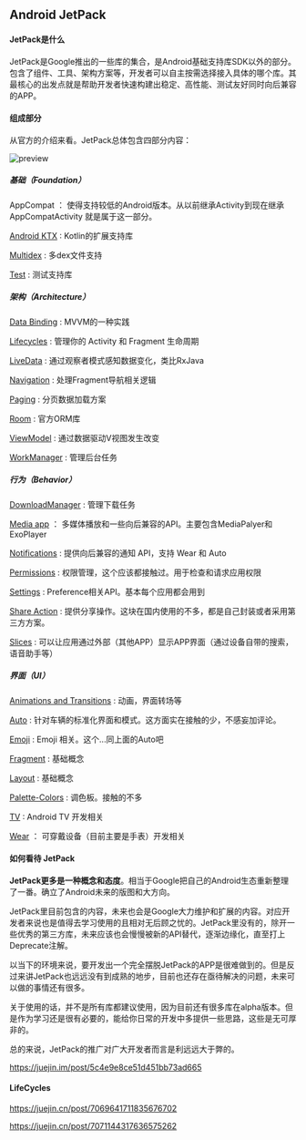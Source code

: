 ## Android JetPack

#### JetPack是什么

JetPack是Google推出的一些库的集合，是Android基础支持库SDK以外的部分。包含了组件、工具、架构方案等，开发者可以自主按需选择接入具体的哪个库。其最核心的出发点就是帮助开发者快速构建出稳定、高性能、测试友好同时向后兼容的APP。

#### 组成部分

从官方的介绍来看。JetPack总体包含四部分内容：

![preview](assets/android-jetpack/v2-060a33c7c60442cb5f11c0f6c586c6b7_r.jpg)

##### 基础（Foundation）

AppCompat ： 使得支持较低的Android版本。从以前继承Activity到现在继承AppCompatActivity 就是属于这一部分。

[Android KTX](https://link.zhihu.com/?target=https%3A//juejin.im/post/5a7fe05bf265da4e710f55e3) : Kotlin的扩展支持库

[Multidex](https://link.zhihu.com/?target=https%3A//developer.android.com/studio/build/multidex.html) : 多dex文件支持

[Test](https://link.zhihu.com/?target=https%3A//developer.android.com/topic/libraries/testing-support-library/index.html) : 测试支持库

##### 架构（Architecture）

[Data Binding](https://link.zhihu.com/?target=https%3A//juejin.im/post/5b02cf8c6fb9a07aa632146d) : MVVM的一种实践

[Lifecycles](https://link.zhihu.com/?target=https%3A//www.jianshu.com/p/b1208012b268) : 管理你的 Activity 和 Fragment 生命周期

[LiveData](https://link.zhihu.com/?target=https%3A//www.jianshu.com/p/550a8bd71214) : 通过观察者模式感知数据变化，类比RxJava

[Navigation](https://link.zhihu.com/?target=https%3A//blog.csdn.net/mq2553299/article/details/80445952) : 处理Fragment导航相关逻辑

[Paging](https://link.zhihu.com/?target=https%3A//www.jianshu.com/p/10bf4bf59122) : 分页数据加载方案

[Room](https://link.zhihu.com/?target=http%3A//www.jcodecraeer.com/a/anzhuokaifa/androidkaifa/2017/0726/8249.html) : 官方ORM库

[ViewModel](https://link.zhihu.com/?target=https%3A//www.jianshu.com/p/59adff59ed29) : 通过数据驱动V视图发生改变

[WorkManager](https://link.zhihu.com/?target=https%3A//juejin.im/entry/5b05a2315188254284526ac9) : 管理后台任务

##### 行为（Behavior）

[DownloadManager](https://link.zhihu.com/?target=https%3A//juejin.im/entry/58b69df2a22b9d005ec81a72) : 管理下载任务

[Media app](https://link.zhihu.com/?target=https%3A//developer.android.com/guide/topics/media-apps/media-apps-overview.html) ： 多媒体播放和一些向后兼容的API。主要包含MediaPalyer和ExoPlayer

[Notifications](https://link.zhihu.com/?target=https%3A//developer.android.com/guide/topics/ui/notifiers/notifications.html) : 提供向后兼容的通知 API，支持 Wear 和 Auto

[Permissions](https://link.zhihu.com/?target=https%3A//developer.android.com/guide/topics/permissions/overview) : 权限管理，这个应该都接触过。用于检查和请求应用权限

[Settings](https://link.zhihu.com/?target=https%3A//developer.android.com/guide/topics/ui/settings) : Preference相关API。基本每个应用都会用到

[Share Action](https://link.zhihu.com/?target=https%3A//developer.android.com/training/sharing/shareaction) : 提供分享操作。这块在国内使用的不多，都是自己封装或者采用第三方方案。

[Slices](https://link.zhihu.com/?target=https%3A//www.jianshu.com/p/a90563606e1f) : 可以让应用通过外部（其他APP）显示APP界面（通过设备自带的搜索，语音助手等）

##### 界面（UI）

[Animations and Transitions](https://link.zhihu.com/?target=https%3A//developer.android.com/training/animation/) : 动画，界面转场等

[Auto](https://link.zhihu.com/?target=https%3A//developer.android.com/auto) : 针对车辆的标准化界面和模式。这方面实在接触的少，不感妄加评论。

[Emoji](https://link.zhihu.com/?target=https%3A//developer.android.com/guide/topics/ui/look-and-feel/emoji-compat) : Emoji 相关。这个...同上面的Auto吧

[Fragment](https://link.zhihu.com/?target=https%3A//developer.android.com/guide/components/fragments) : 基础概念

[Layout](https://link.zhihu.com/?target=https%3A//developer.android.com/guide/topics/ui/declaring-layout) : 基础概念

[Palette-Colors](https://link.zhihu.com/?target=https%3A//developer.android.com/training/material/palette-colors) : 调色板。接触的不多

[TV](https://link.zhihu.com/?target=https%3A//developer.android.com/tv) : Android TV 开发相关

[Wear](https://link.zhihu.com/?target=https%3A//developer.android.com/wear) ： 可穿戴设备（目前主要是手表）开发相关

#### 如何看待 JetPack

**JetPack更多是一种概念和态度**。相当于Google把自己的Android生态重新整理了一番。确立了Android未来的版图和大方向。

JetPack里目前包含的内容，未来也会是Google大力维护和扩展的内容。对应开发者来说也是值得去学习使用的且相对无后顾之忧的。JetPack里没有的，除开一些优秀的第三方库，未来应该也会慢慢被新的API替代，逐渐边缘化，直至打上Deprecate注解。

以当下的环境来说，要开发出一个完全摆脱JetPack的APP是很难做到的。但是反过来讲JetPack也远远没有到成熟的地步，目前也还存在亟待解决的问题，未来可以做的事情还有很多。

关于使用的话，并不是所有库都建议使用，因为目前还有很多库在alpha版本。但是作为学习还是很有必要的，能给你日常的开发中多提供一些思路，这些是无可厚非的。

总的来说，JetPack的推广对广大开发者而言是利远远大于弊的。

https://juejin.im/post/5c4e9e8ce51d451bb73ad665



#### LifeCycles

https://juejin.cn/post/7069641711835676702

https://juejin.cn/post/7071144317636575262

